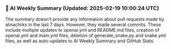 ### 🧠 AI Weekly Summary (Updated: 2025-02-19 10:00:24 UTC)

The summary doesn't provide any information about pull requests made by alinachrks in the last 7 days. However, they made several commits. These include multiple updates to openai.yml and README.md files, creation of openai.yml and main.yml files, deletion of generate_snake.py and snake.yml files, as well as auto-updates to AI Weekly Summary and GitHub Stats.
